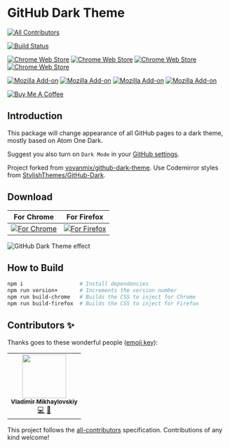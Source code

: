 # GitHub Dark Theme
<!-- ALL-CONTRIBUTORS-BADGE:START - Do not remove or modify this section -->
[![All Contributors](https://img.shields.io/badge/all_contributors-1-orange.svg?style=flat-square)](#contributors-)
<!-- ALL-CONTRIBUTORS-BADGE:END -->

[![Build Status](https://api.travis-ci.com/poychang/github-dark-theme.svg?branch=master)](https://travis-ci.com/poychang/github-dark-theme)

[![Chrome Web Store](https://img.shields.io/chrome-web-store/v/odkdlljoangmamjilkamahebpkgpeacp.svg)](https://chrome.google.com/webstore/detail/facebook-tracking-ad-remo/odkdlljoangmamjilkamahebpkgpeacp)
[![Chrome Web Store](https://img.shields.io/chrome-web-store/users/odkdlljoangmamjilkamahebpkgpeacp.svg)](https://chrome.google.com/webstore/detail/facebook-tracking-ad-remo/odkdlljoangmamjilkamahebpkgpeacp)
[![Chrome Web Store](https://img.shields.io/chrome-web-store/rating-count/odkdlljoangmamjilkamahebpkgpeacp.svg)](https://chrome.google.com/webstore/detail/facebook-tracking-ad-remo/odkdlljoangmamjilkamahebpkgpeacp)
[![Chrome Web Store](https://img.shields.io/chrome-web-store/stars/odkdlljoangmamjilkamahebpkgpeacp.svg)](https://chrome.google.com/webstore/detail/facebook-tracking-ad-remo/odkdlljoangmamjilkamahebpkgpeacp)

[![Mozilla Add-on](https://img.shields.io/amo/v/github-dark-theme.svg)](https://addons.mozilla.org/addon/github-dark-theme?src=external-github)
[![Mozilla Add-on](https://img.shields.io/amo/d/github-dark-theme.svg)](https://addons.mozilla.org/addon/github-dark-theme?src=external-github)
[![Mozilla Add-on](https://img.shields.io/amo/users/github-dark-theme.svg)](https://addons.mozilla.org/addon/github-dark-theme?src=external-github)
[![Mozilla Add-on](https://img.shields.io/amo/stars/github-dark-theme.svg)](https://addons.mozilla.org/addon/github-dark-theme/reviews?src=external-github)

[![Buy Me A Coffee](https://www.buymeacoffee.com/assets/img/custom_images/orange_img.png)](https://www.buymeacoffee.com/PoyChang)

## Introduction

This package will change appearance of all GitHub pages to a dark theme, mostly based on Atom One Dark.

Suggest you also turn on `Dark Mode` in your [GitHub settings](https://github.com/settings/appearance).

Project forked from [vovanmix/github-dark-theme](https://github.com/vovanmix/github-dark-theme). Use Codemirror styles from [StylishThemes/GitHub-Dark](https://github.com/StylishThemes/GitHub-Dark/tree/master/themes/codemirror).

## Download

| For Chrome | For Firefox |
| ---------- | ----------- |
| [![For Chrome](https://i.imgur.com/0Zw4GqK.png)](https://chrome.google.com/webstore/detail/github-dark-theme/odkdlljoangmamjilkamahebpkgpeacp) | [![For Firefox](https://i.imgur.com/8oJLPg3.jpg)](https://addons.mozilla.org/addon/github-dark-theme/) |

![GitHub Dark Theme effect](https://i.imgur.com/80hlm1q.png)

## How to Build

```bash
npm i                  # Install dependencies
npm run version+       # Increments the version number
npm run build-chrome   # Builds the CSS to inject for Chrome
npm run build-firefox  # Builds the CSS to inject for Firefox
```

## Contributors ✨

Thanks goes to these wonderful people ([emoji key](https://allcontributors.org/docs/en/emoji-key)):

<!-- ALL-CONTRIBUTORS-LIST:START - Do not remove or modify this section -->
<!-- prettier-ignore-start -->
<!-- markdownlint-disable -->
<table>
  <tr>
    <td align="center"><a href="https://github.com/vovanmix"><img src="https://avatars.githubusercontent.com/u/7279514?v=4?s=100" width="100px;" alt=""/><br /><sub><b>Vladimir Mikhaylovskiy</b></sub></a><br /><a href="https://github.com/poychang/github-dark-theme/commits?author=vovanmix" title="Code">💻</a> <a href="#design-vovanmix" title="Design">🎨</a></td>
  </tr>
</table>

<!-- markdownlint-restore -->
<!-- prettier-ignore-end -->

<!-- ALL-CONTRIBUTORS-LIST:END -->

This project follows the [all-contributors](https://github.com/all-contributors/all-contributors) specification. Contributions of any kind welcome!